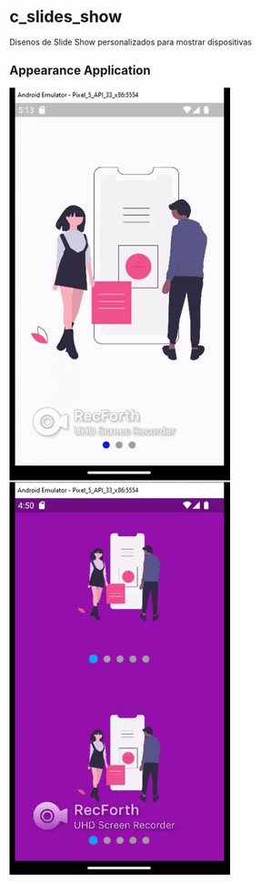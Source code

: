 # c_slides_show
<!-- https://en.wikipedia.org/wiki/Markdown -->
<!-- https://docs.github.com/en/repositories/managing-your-repositorys-settings-and-features/customizing-your-repository/about-readmes  -->
Disenos de Slide Show personalizados para mostrar dispositivas
## Appearance Application
  
![Appearance 1](appearance/movie-1.gif) 
![Appearance 2](appearance/movie-2.gif) 


